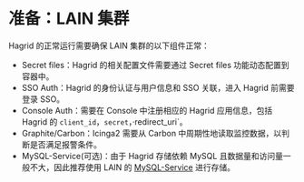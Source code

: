 # 准备：LAIN 集群

Hagrid 的正常运行需要确保 LAIN 集群的以下组件正常：

- Secret files：Hagrid 的相关配置文件需要通过 Secret files 功能动态配置到容器中。
- SSO Auth：Hagrid 的身份认证与用户信息和 SSO 关联，进入 Hagrid 前需要登录 SSO。
- Console Auth：需要在 Console 中注册相应的 Hagrid 应用信息，包括 Hagrid 的 `client_id`，`secret`，·redirect_uri`。
- Graphite/Carbon：Icinga2 需要从 Carbon 中周期性地读取监控数据，以判断是否满足报警条件。
- MySQL-Service(可选)：由于 Hagrid 存储依赖 MySQL 且数据量和访问量一般不大，因此推荐使用 LAIN 的 [MySQL-Service](https://github.com/laincloud/mysql-service) 进行存储。
